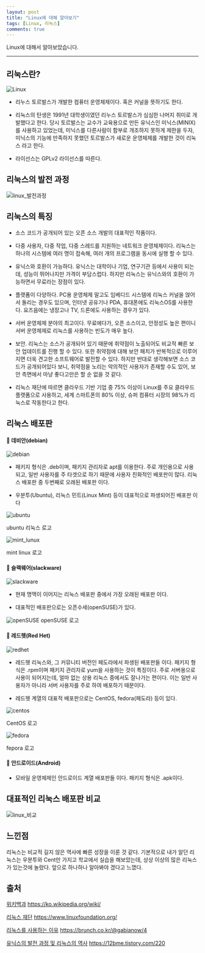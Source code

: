 ```yaml
---
layout: post
title: "Linux에 대해 알아보기"
tags: [Linux, 리눅스]
comments: true
---
```


Linux에 대해서 알아보았습니다.

---

## 리눅스란?

![Linux](https://user-images.githubusercontent.com/22653307/54409152-9c6a8000-4728-11e9-9752-d22d0867c0a0.JPG)


 * 리누스 토르발스가 개발한 컴퓨터 운영체제이다. 혹은 커널을 뜻하기도 한다.

 * 리눅스의 탄생은 1991년 대학생이였던 리누스 토르발스가 심심한 나머지 취미로 개발했다고 한다. 당시 토르발스는 교수가 교육용으로 만든 유닉스인 미닉스(MINIX)를 사용하고 있었는데, 미닉스를 다른사람이 함부로 개조하지 못하게 제한을 두자, 미닉스의 기능에 만족하지 못했던 토르발스가 새로운 운영체제를 개발한 것이 리눅스 라고 한다.

 * 라이선스는 GPLv2 라이선스를 따른다.

## 리눅스의 발전 과정

![linux_발전과정](https://user-images.githubusercontent.com/22653307/54408968-9cb64b80-4727-11e9-8939-440c28172895.JPG)



## 리눅스의 특징

* 소스 코드가 공개되어 있는 오픈 소스 개발의 대표적인 작품이다.

* 다중 사용자, 다중 작업, 다중 스레드를 지원하는 네트워크 운영체제이다. 리눅스는 하나의 시스템에 여러 명이 접속해, 여러 개의 프로그램을 동시에 실행 할 수 있다.

* 유닉스와 호환이 가능하다. 유닉스는 대학이나 기업, 연구기관 등에서 사용이 되는데, 성능이 뛰어나지만 가격이 부담스럽다. 하지만 리눅스는 유닉스와의 호환이 가능하면서 무료라는 장점이 있다.

* 플랫폼이 다양하다. PC용 운영체제 말고도 임베디드 시스템에 리눅스 커널을 얹어서 돌리는 경우도 있으며, 인터넷 공유기나 PDA, 휴대폰에도 리눅스OS를 사용한다. 요즈음에는 냉장고나 TV, 드론에도 사용하는 경우가 있다.

* 서버 운영체제 분야의 최고이다. 무료에다가, 오픈 소스이고, 안정성도 높은 편이니 서버 운영체제로 리눅스를 사용하는 빈도가 매우 높다.

* 보안. 리눅스는 소스가 공개되어 있기 때문에 취약점이 노출되어도 비교적 빠른 보안 업데이트를 진행 할 수 있다. 또한 취약점에 대해 보안 패치가 반복적으로 이루어지면 더욱 견고한 소프트웨어로 발전할 수 있다. 하지만 반대로 생각해보면 소스 코드가 공개되어있다 보니, 취약점을 노리는 악의적인 사용자가 존재할 수도 있어, 보안 측면에서 마냥 좋다고만은 할 순 없을 것 같다.

* 리눅스 재단에 따르면 클라우드 기반 기업 중 75% 이상이 Linux를 주요 클라우드 플랫폼으로 사용하고, 세계 스마트폰의 80% 이상, 슈퍼 컴퓨터 시장의 98%가 리눅스로 작동한다고 한다.


## 리눅스 배포판

#### 	데비안(debian)

![debian](https://user-images.githubusercontent.com/22653307/54409175-c0c65c80-4728-11e9-8d11-52911bb7a264.JPG)

-	패키지 형식은 .deb이며, 패키지 관리자로 apt를 이용한다. 주로 개인용으로 사용되고, 일반 사용자를 주 타겟으로 하기 때문에 사용자 친화적인 배포판이 많다. 리눅스 배포판 중 두번째로 오래된 배포판 이다.

-	우분투(Ubuntu), 리눅스 민트(Linux Mint) 등이 대표적으로 파생되어진 배포판 이다

![ubuntu](https://user-images.githubusercontent.com/22653307/54409186-d0de3c00-4728-11e9-8487-a7503f4dd583.JPG)

ubuntu 리눅스 로고

![mint_lunux](https://user-images.githubusercontent.com/22653307/54409193-dd629480-4728-11e9-9036-fc9499fcfc10.JPG)

mint linux 로고


#### 	슬랙웨어(slackware)

![slackware](https://user-images.githubusercontent.com/22653307/54409230-02ef9e00-4729-11e9-80f4-0235809ec764.JPG)

-	현재 명맥이 이어지는 리눅스 배포판 중에서 가장 오래된 배포판 이다.

-	대표적인 배포판으로는 오픈수세(openSUSE)가 있다.

![openSUSE](https://user-images.githubusercontent.com/22653307/54409244-0daa3300-4729-11e9-9bea-be33534c3613.JPG)
openSUSE 로고

#### 	레드헷(Red Het)

![redhet](https://user-images.githubusercontent.com/22653307/54409259-32060f80-4729-11e9-88d3-3473fdac12cd.JPG)


-	레드헷 리눅스와, 그 커뮤니티 버전인 페도라에서 파생된 배포판들 이다. 패키지 형식은 .rpm이며 패키지 관리자로 yum을 사용하는 것이 특징이다. 주로 서버용으로 사용이 되어지는데, 얼마 없는 상용 리눅스 중에서도 잘나가는 편이다. 이는 일반 사용자가 아니라 서버 사용자를 주로 하여 배포하기 때문이다.

-	레드헷 계열의 대표적 배포판으로는 CentOS, fedora(페도라) 등이 있다.

![centos](https://user-images.githubusercontent.com/22653307/54409273-48ac6680-4729-11e9-83cd-a73791136218.JPG)

CentOS 로고

![fedora](https://user-images.githubusercontent.com/22653307/54409289-5a8e0980-4729-11e9-92c7-3e87d304b0bc.JPG)

fepora 로고



#### 	안드로이드(Android)

-	모바일 운영체제인 안드로이드 계열 배포판들 이다. 패키지 형식은 .apk이다.



## 대표적인 리눅스 배포판 비교

![linux_비교](https://user-images.githubusercontent.com/22653307/54409304-71ccf700-4729-11e9-850c-688ca7e86da4.JPG)

## 느낀점

리눅스는 비교적 길지 않은 역사에 빠른 성장을 이룬 것 같다. 기본적으로 내가 알던 리눅스는 우분투와 Cent만 가지고 학교에서 실습을 해보았는데, 상상 이상의 많은 리눅스가 있는것에 놀랐다. 앞으로 하나하나 알아봐야 겠다고 느꼈다.

## 출처

[위키백과](https://ko.wikipedia.org/wiki/)
https://ko.wikipedia.org/wiki/

[리눅스 재단](https://www.linuxfoundation.org/)
https://www.linuxfoundation.org/

[리눅스를 사용하는 이유](https://brunch.co.kr/@gabianow/4)
https://brunch.co.kr/@gabianow/4

[유닉스의 발전 과정 및 리눅스의 역사](https://12bme.tistory.com/220)
https://12bme.tistory.com/220